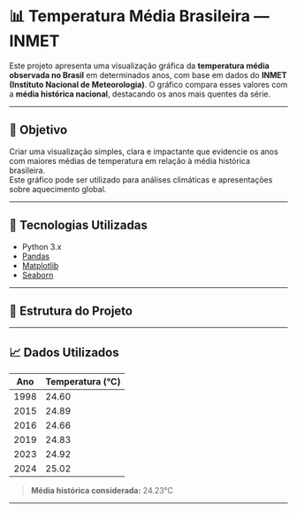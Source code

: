 # 📊 Temperatura Média Brasileira — INMET

Este projeto apresenta uma visualização gráfica da **temperatura média observada no Brasil** em determinados anos, com base em dados do **INMET (Instituto Nacional de Meteorologia)**. O gráfico compara esses valores com a **média histórica nacional**, destacando os anos mais quentes da série.

---

## 🎯 Objetivo

Criar uma visualização simples, clara e impactante que evidencie os anos com maiores médias de temperatura em relação à média histórica brasileira.  
Este gráfico pode ser utilizado para análises climáticas e apresentações sobre aquecimento global.

---

## 🧰 Tecnologias Utilizadas

- Python 3.x  
- [Pandas](https://pandas.pydata.org/)  
- [Matplotlib](https://matplotlib.org/)  
- [Seaborn](https://seaborn.pydata.org/)

---

## 📁 Estrutura do Projeto


---

## 📈 Dados Utilizados

| Ano  | Temperatura (°C) |
|------|------------------|
| 1998 | 24.60            |
| 2015 | 24.89            |
| 2016 | 24.66            |
| 2019 | 24.83            |
| 2023 | 24.92            |
| 2024 | 25.02            |

> **Média histórica considerada:** 24.23°C

---

